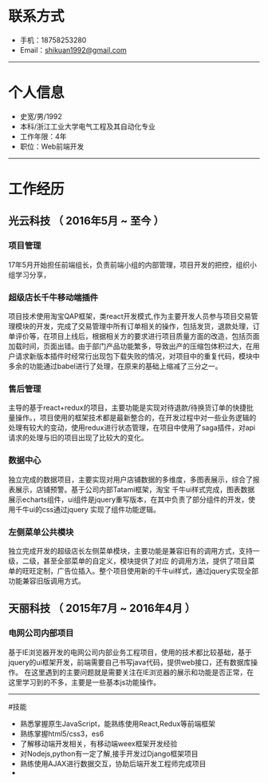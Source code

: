# 联系方式

- 手机：18758253280    
- Email：shikuan1992@gmail.com 

---

# 个人信息

 - 史宽/男/1992 
 - 本科/浙江工业大学电气工程及其自动化专业 
 - 工作年限：4年
 - 职位：Web前端开发

---

# 工作经历

## 光云科技 （ 2016年5月 ~ 至今 ）

### 项目管理

   17年5月开始担任前端组长，负责前端小组的内部管理，项目开发的把控，组织小组学习分享，
  
### 超级店长千牛移动端插件

  项目技术使用淘宝QAP框架，类react开发模式,作为主要开发人员参与项目交易管理模块的开发，完成了交易管理中所有订单相关的操作，包括发货，退款处理，订单评价等，在项目上线后，根据相关方的要求进行项目质量方面的改造，包括页面加载时间，页面出错。由于部门产品功能繁多，导致出产的压缩包体积过大，在用户请求新版本插件时经常行出现包下载失败的情况，对项目中的重复代码，模块中多余的功能通过babel进行了处理，在原来的基础上缩减了三分之一。

### 售后管理

   主导的基于react+redux的项目，主要功能是实现对待退款/待换货订单的快捷批量操作。，项目使用的框架技术都是最新整合的，在开发过程中对一些业务逻辑的处理有较大的变动，使用redux进行状态管理，在项目中使用了saga插件，对api请求的处理与旧的项目出现了比较大的变化。

### 数据中心

  独立完成的数据项目，主要实现对用户店铺数据的多维度，多图表展示，综合了报表展示，店铺预警。基于公司内部Tatami框架，淘宝
  千牛ui样式完成，图表数据展示echarts组件，ui组件是jquery重写版本，在其中负责了部分组件的开发，使用千牛ui的css通过jquery
  实现了组件功能逻辑。
  
### 左侧菜单公共模块

   独立完成开发的超级店长左侧菜单模块，主要功能是兼容旧有的调用方式，支持一级，二级，甚至全部菜单的自定义，模块提供了对应
   的调用方法，提供了项目菜单的旺旺定制，广告位插入。整个项目使用新的千牛ui样式，通过jquery实现全部功能兼容旧版调用方式。
 
## 天丽科技 （ 2015年7月 ~ 2016年4月 ）

### 电网公司内部项目 
   基于IE浏览器开发的电网公司内部业务工程项目，使用的技术都比较基础，基于jquery的ui框架开发，前端需要自己书写java代码，提供web接口，还有数据库操作。
   在这里遇到的主要问题就是需要关注在IE浏览器的展示和功能是否正常，在这里学习到的不多，主要是一些基本js功能操作。

---
#技能

* 熟悉掌握原生JavaScript，能熟练使用React,Redux等前端框架
* 熟练掌握html5/css3，es6
* 了解移动端开发相关，有移动端weex框架开发经验
* 对Nodejs,python有一定了解,接手开发过Django框架项目
* 熟练使用AJAX进行数据交互，协助后端开发工程师完成项目
* 



